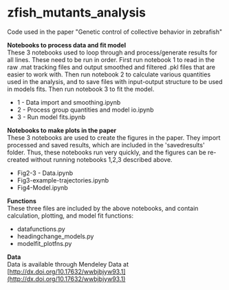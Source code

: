 # zfish_mutants_analysis
Code used in the paper "Genetic control of collective behavior in zebrafish"

**Notebooks to process data and fit model**<br>
These 3 notebooks used to loop through and process/generate results for all lines.  These need to be run in order.  First run notebook 1 to read in the raw .mat tracking files and output smoothed and filtered .pkl files that are easier to work with.  Then run notebook 2 to calculate various quantities used in the analysis, and to save files with input-output structure to be used in models fits.  Then run notebook 3 to fit the model.
* 1 - Data import and smoothing.ipynb
* 2 - Process group quantities and model io.ipynb
* 3 - Run model fits.ipynb

**Notebooks to make plots in the paper**<br>
These 3 notebooks are used to create the figures in the paper.  They import processed and saved results, which are included in the 'savedresults' folder.  Thus, these notebooks run very quickly, and the figures can be re-created without running notebooks 1,2,3 described above.
* Fig2-3 - Data.ipynb
* Fig3-example-trajectories.ipynb
* Fig4-Model.ipynb

**Functions**<br>
These three files are included by the above notebooks, and contain calculation, plotting, and model fit functions:
* datafunctions.py
* headingchange_models.py
* modelfit_plotfns.py

**Data**<br>
Data is available through Mendeley Data at [http://dx.doi.org/10.17632/wwbjbjyw93.1](http://dx.doi.org/10.17632/wwbjbjyw93.1)
